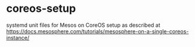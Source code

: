 # coreos-setup

systemd unit files for Mesos on CoreOS setup as described at https://docs.mesosphere.com/tutorials/mesosphere-on-a-single-coreos-instance/
